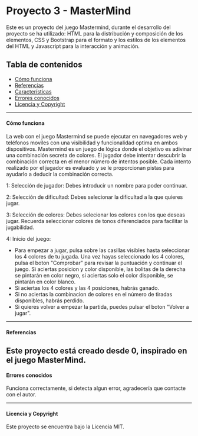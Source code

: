 # Proyecto 3 - MasterMind
Este es un proyecto del juego Mastermind, durante el desarrollo del proyecto se ha utilizado: HTML para la distribución y composición de los elementos, CSS y Bootstrap para el formato y los estilos de los elementos del HTML y Javascript para la interacción y animación.

## Tabla de contenidos
- [Cómo funciona](#cómo-funciona)
- [Referencias](#referencias)
- [Características](#características)
- [Errores conocidos](#errores-conocidos)
- [Licencia y Copyright](#licencia-y-copyright)

---

#### Cómo funciona
La web con el juego Mastermind se puede ejecutar en navegadores web y teléfonos moviles con una visibilidad y funcionalidad optima en ambos dispositivos.
Mastermind es un juego de lógica donde el objetivo es adivinar una combinación secreta de colores. El jugador debe intentar descubrir la combinación correcta en el menor número de intentos posible. Cada intento realizado por el jugador es evaluado y se le proporcionan pistas para ayudarlo a deducir la combinación correcta.

1: Selección de jugador: Debes introducir un nombre para poder continuar.

2: Selección de dificultad: Debes selecionar la dificultad a la que quieres jugar.

3: Selección de colores: Debes selecionar los colores con los que deseas jugar. Recuerda seleccionar colores de tonos diferenciados para facilitar la jugabilidad.

4: Inicio del juego:
- Para empezar a jugar, pulsa sobre las casillas visibles hasta seleccionar los 4 colores de tu jugada. Una vez hayas seleccionado los 4 colores, pulsa el boton "Comprobar" para revisar la puntuación y continuar el juego. Si aciertas posicion y color disponible, las bolitas de la derecha se pintarán en color negro, si aciertas solo el color disponible, se pintarán en color blanco.
- Si aciertas los 4 colores y las 4 posiciones, habrás ganado. 
- Si no aciertas la combinacion de colores en el número de tiradas disponibles, habrás perdido. 
- Si quieres volver a empezar la partida, puedes pulsar el boton "Volver a jugar".


---

#### Referencias 
Este proyecto está creado desde 0, inspirado en el juego MasterMind.
---


#### Errores conocidos
Funciona correctamente, si detecta algun error, agradecería que contacte con el autor.


---

#### Licencia y Copyright
Este proyecto se encuentra bajo la Licencia MIT.